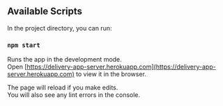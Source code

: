 

## Available Scripts

In the project directory, you can run:

### `npm start`

Runs the app in the development mode.<br>
Open [https://delivery-app-server.herokuapp.com](https://delivery-app-server.herokuapp.com) to view it in the browser.

The page will reload if you make edits.<br>
You will also see any lint errors in the console.





